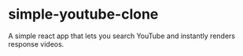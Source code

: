 # simple-youtube-clone
A simple react app that lets you search YouTube and instantly renders response videos.
